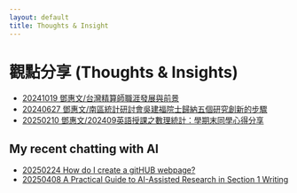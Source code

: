 ```yaml
---
layout: default
title: Thoughts & Insight
---
```


# 觀點分享 (Thoughts & Insights)


- [20241019 鄧惠文/台灣精算師職涯發展與前景](https://venteng.github.io/thoughts/20241019actuary.html)
- [20240627 鄧惠文/南區統計研討會吳建福院士歸納五個研究創新的步驟](https://venteng.github.io/thoughts/20240627_5steps.html)
- [20250210 鄧惠文/202409英語授課之數理統計：學期末同學心得分享](https://venteng.github.io/Teaching/20241223_Math_Stat_Survey.html)

## My recent chatting with AI

- [20250224 How do I create a gitHUB webpage?](https://chatgpt.com/share/67bc10df-5884-800c-b4d4-9441899c6b98)
- [20250408 A Practical Guide to AI-Assisted Research in Section 1 Writing](https://venteng.github.io/blob/main/thoughts/20250408_AI_Research_1.html)

<!---
- [鄧惠文/我怎麼轉換跑道，從數學系變成財金所呢？](https://hackmd.io/7XkdaE4yRAKAs2FIiEG5Lw)
- [鄧惠文/碩士生可能會想知道的?](https://hackmd.io/7XA3UFoCRjqT1kW6E4HZbw)
- [鄧惠文/導生分享](https://hackmd.io/nf4uLb40TUW2axK_jCLQLA)
-->
